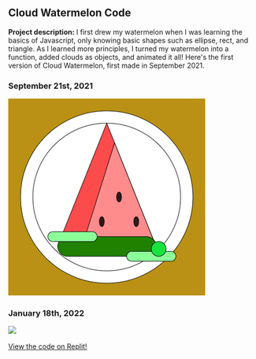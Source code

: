 ## Cloud Watermelon Code

**Project description:** I first drew my watermelon when I was learning the basics of Javascript, only knowing basic shapes such as ellipse, rect, and triangle. As I learned more principles, I turned my watermelon into a function, added clouds as objects, and animated it all! Here's the first version of Cloud Watermelon, first made in September 2021.

### September 21st, 2021

<img src="https://github.com/KatMrz/katmrz.github.io/blob/master/images/1stCW.png?raw=true"/>

### January 18th, 2022

<img src="https://github.com/KatMrz/katmrz.github.io/blob/master/images/Hnet-image%20(1).gif?raw=true"/>

<a href="https://replit.com/@KatrinaM/Cloud-Watermelon?v=1#script.js">View the code on Replit!</a>
